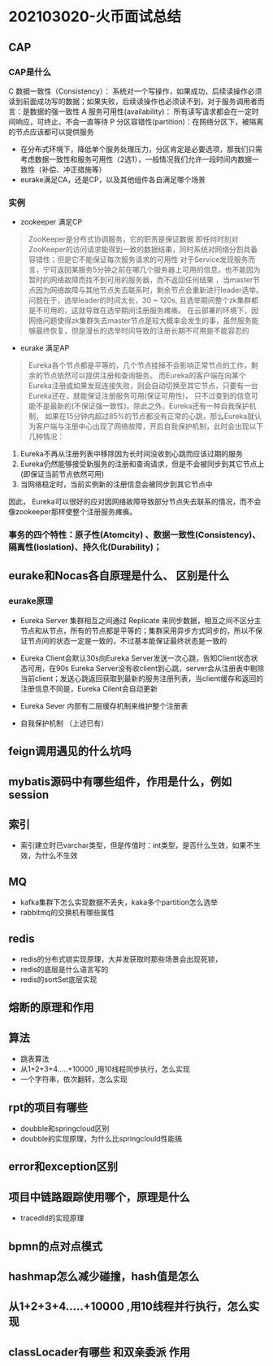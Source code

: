 #  202103020-火币面试总结

## CAP

### CAP是什么
C 数据一致性（Consistency）： 系统对一个写操作，如果成功，后续读操作必须读到前面成功写的数据；如果失败，后续读操作也必须读不到，对于服务调用者而言：是数据的强一致性
A 服务可用性(availability)： 所有读写请求都会在一定时间响应，可终止、不会一直等待
P 分区容错性(partition)：在网络分区下，被隔离的节点应该都可以提供服务
* 在分布式环境下，降低单个服务处理压力，分区肯定是必要选项，那我们只需考虑数据一致性和服务可用性（2选1），一般情况我们允许一段时间内数据一致性（补偿、冲正措施等）
* eurake满足CA，还是CP，以及其他组件各自满足哪个场景
### 实例
* zookeeper 满足CP
>ZooKeeper是分布式协调服务，它的职责是保证数据
即任何时刻对ZooKeeper的访问请求能得到一致的数据结果，同时系统对网络分割具备容错性；但是它不能保证每次服务请求的可用性
对于Service发现服务而言，宁可返回某服务5分钟之前在哪几个服务器上可用的信息，也不能因为暂时的网络故障而找不到可用的服务器，而不返回任何结果
>，当master节点因为网络故障与其他节点失去联系时，剩余节点会重新进行leader选举。问题在于，选举leader的时间太长，30 ~ 120s, 且选举期间整个zk集群都是不可用的，这就导致在选举期间注册服务瘫痪。
>在云部署的环境下，因网络问题使得zk集群失去master节点是较大概率会发生的事，虽然服务能够最终恢复，但是漫长的选举时间导致的注册长期不可用是不能容忍的
* eurake 满足AP
>Eureka各个节点都是平等的，几个节点挂掉不会影响正常节点的工作，剩余的节点依然可以提供注册和查询服务。
>而Eureka的客户端在向某个Eureka注册或如果发现连接失败，则会自动切换至其它节点，只要有一台Eureka还在，就能保证注册服务可用(保证可用性)，
>只不过查到的信息可能不是最新的(不保证强一致性)。除此之外，Eureka还有一种自我保护机制，
>如果在15分钟内超过85%的节点都没有正常的心跳，那么Eureka就认为客户端与注册中心出现了网络故障，开启自我保护机制，此时会出现以下几种情况：
 1. Eureka不再从注册列表中移除因为长时间没收到心跳而应该过期的服务
 2. Eureka仍然能够接受新服务的注册和查询请求，但是不会被同步到其它节点上(即保证当前节点依然可用)
 3. 当网络稳定时，当前实例新的注册信息会被同步到其它节点中
 
 因此， Eureka可以很好的应对因网络故障导致部分节点失去联系的情况，而不会像zookeeper那样使整个注册服务瘫痪。

### 事务的四个特性：原子性(Atomcity)  、数据一致性(Consistency)、隔离性(Ioslation)、持久化(Durability)；


## eurake和Nocas各自原理是什么、 区别是什么

### eurake原理
* Eureka Server 集群相互之间通过 Replicate 来同步数据，相互之间不区分主节点和从节点，所有的节点都是平等的；集群采用异步方式同步的，所以不保证节点间的状态一定是一致的，不过基本能保证最终状态是一致的
* Eureka Client会默认30s向Eureka Server发送一次心跳，告知Client状态状态可用，在90s Eureka Server没有收client到心跳，server会从注册表中剔除当前client；发送心跳返回获取到最新的服务注册列表，当client缓存和返回的注册信息不同是，Eureka Cilent会自动更新
* Eureka Sever 内部有二层缓存机制来维护整个注册表

* 自我保护机制  （上述已有）

## feign调用遇见的什么坑吗


## mybatis源码中有哪些组件，作用是什么，例如session

## 索引

* 索引建立时已varchar类型，但是传值时：int类型，是否什么生效，如果不生效，为什么不生效

## MQ

* kafka集群下怎么实现数据不丢失，kaka多个partition怎么选举
* rabbitmq的交换机有哪些属性


## redis

* redis的分布式锁实现原理，大并发获取时那些场景会出现死锁，
* redis的底层是什么语言写的
* redis的sortSet底层实现

## 熔断的原理和作用


## 算法 
* 跳表算法
* 从1+2+3+4.....+10000 ,用10线程同步执行，怎么实现
* 一个字符串，依次翻转，怎么实现  

##  rpt的项目有哪些
* doubble和springcloud区别
* doubble的实现原理，为什么比springclould性能搞

## error和exception区别

## 项目中链路跟踪使用哪个，原理是什么
* tracedId的实现原理


## bpmn的点对点模式

## hashmap怎么减少碰撞，hash值是怎么


## 从1+2+3+4.....+10000 ,用10线程并行执行，怎么实现


## classLocader有哪些 和双亲委派 作用